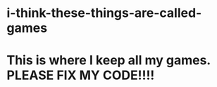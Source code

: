 # i-think-these-things-are-called-games
# This is where I keep all my games. PLEASE FIX MY CODE!!!!
